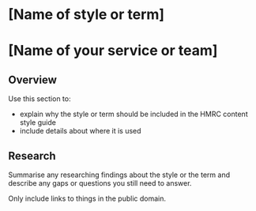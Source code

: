 <!--
Check first to see if the content style or term you are proposing is already on our backlog.

If you are suggesting a change to something that already exists in the HMRC content style guide, propose it by commenting on its issue.

If you need help putting your proposal together, email the Service Design Tools team at [hmrc-service-design-tools-g@digital.hmrc.gov.uk](mailto:hmrc-service-design-tools-g@digital.hmrc.gov.uk).
-->

# [Name of style or term]

# [Name of your service or team]

## Overview

Use this section to:

* explain why the style or term should be included in the HMRC content style guide
* include details about where it is used

## Research

Summarise any researching findings about the style or the term and describe any gaps or questions you still need to answer.

Only include links to things in the public domain.

